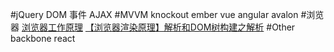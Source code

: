 #jQuery
    DOM 
    事件
    AJAX
#MVVM
    knockout ember vue angular avalon
#浏览器
[浏览器工作原理](http://kb.cnblogs.com/page/129756/)
[【浏览器渲染原理】解析和DOM树构建之解析](http://blog.csdn.net/greenqingqingws/article/details/19156323)
#Other
    backbone react 